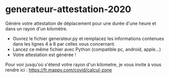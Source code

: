 # generateur-attestation-2020
Génère votre attestation de déplacement pour une durée d'une heure et dans un rayon d'un kilomètre.

- Ouvrez le fichier generateur.py et remplacez les informations contenues dans les lignes 4 à 8 par celles vous concernant.
- Lancez ce même fichier avec Python (compatible pc, android, apple...)
- Votre attestation est générée !

Pour voir jusqu'où s'étend votre rayon d'un kilometre, je vous invite à vous rendre ici : https://fr.mappy.com/covid/calcul-zone
